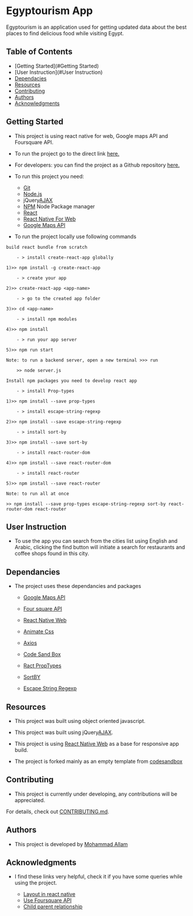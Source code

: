 # Egyptourism App
Egyptourism is an application used for getting updated data about the best places to find delicious food while visiting Egypt.

## Table of Contents

* [Getting Started](#Getting Started)
* [User Instruction](#User Instruction)
* [Dependacies](#Dependancies)
* [Resources](#Resources)
* [Contributing](#contributing)
* [Authors](#Authors)
* [Acknowledgments](#Acknowledgments)

## Getting Started

*   This project is using react native for web, Google maps API and Foursquare API.

*   To run the project go to the direct link [here.](https://uodeeb.github.io/Egyptourism-app/)

*   For developers: you can find the project as a Github repository [here.](https://github.com/uodeeb/Egyptourism-app/)

* To run this project you need:
    - [Git](https://git-scm.com/downloads)
    - [Node.js](https://nodejs.org/en/download/)
    - jQuery[AJAX](http://api.jquery.com/jquery.ajax/)
    - [NPM](https://www.npmjs.com/) Node Package manager
    - [React](https://reactjs.org/)
    - [React Native For Web](https://github.com/necolas/react-native-web)
    - [Google Maps API](https://developers.google.com/maps/documentation)

* To run the project locally use following commands
``` 
build react bundle from scratch

	- > install create-react-app globally

1)>> npm install -g create-react-app

	- > create your app

2)>> create-react-app <app-name>

    - > go to the created app folder

3)>> cd <app-name>

	- > install npm modules

4)>> npm install 

	- > run your app server

5)>> npm run start

Note: to run a backend server, open a new terminal >>> run 
	
    >> node server.js

Install npm packages you need to develop react app

	- > install Prop-types

1)>> npm install --save prop-types

    - > install escape-string-regexp

2)>> npm install --save escape-string-regexp
	
    - > install sort-by

3)>> npm install --save sort-by

    - > install react-router-dom
    
4)>> npm install --save react-router-dom
	
    - > install react-router

5)>> npm install --save react-router

Note: to run all at once

>> npm install --save prop-types escape-string-regexp sort-by react-router-dom react-router

``` 

## User Instruction
  
* To use the app you can search from the cities list using English and Arabic, clicking the find button will initiate a search for restaurants and coffee shops found in this city.

## Dependancies

* The project uses these dependancies and packages

    - [Google Maps API](https://developers.google.com/maps/documentation)

    - [Four square API](https://foursquare.com/)
    
    - [React Native Web](https://github.com/necolas/react-native-web)

    - [Animate Css](https://github.com/daneden/animate.css/)

    - [Axios](https://github.com/axios/axios)

    - [Code Sand Box](https://codesandbox.io/)

    - [Ract PropTypes](https://www.npmjs.com/package/prop-types)

    - [SortBY](https://www.npmjs.com/package/sort-by)

    - [Escape String Regexp](https://www.npmjs.com/package/escape-string-regexp)


## Resources

*   This project was built using object oriented javascript.

*   This project was built using jQuery[AJAX](http://api.jquery.com/jquery.ajax/).

*   This project is using [React Native Web](https://github.com/necolas/react-native-web) as a base for responsive app build.

* The project is forked mainly as an empty template from [codesandbox](https://codesandbox.io/)

## Contributing

*   This project is currently under developing, any contributions will be appreciated.
    
For details, check out [CONTRIBUTING.md](CONTRIBUTING.md).

## Authors

*   This project is developed by [Mohammad Allam](https://www.linkedin.com/in/mohammadallammemix/)

## Acknowledgments

*  I find these links very helpful, check it if you have some queries while using the project.

    -   [Layout in react native](https://www.youtube.com/watch?v=9jUtm-GokZI&t=603s)
    -   [Use Foursquare API](https://www.youtube.com/watch?v=MEzcDiA6shM)
    -  [Child parent relationship](https://www.youtube.com/watch?v=dyL99ACQfsM)
 
